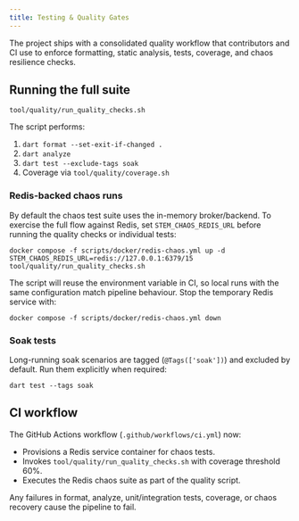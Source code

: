 ```yaml
---
title: Testing & Quality Gates
---
```


The project ships with a consolidated quality workflow that contributors and CI
use to enforce formatting, static analysis, tests, coverage, and chaos
resilience checks.

## Running the full suite

```
tool/quality/run_quality_checks.sh
```

The script performs:

1. `dart format --set-exit-if-changed .`
2. `dart analyze`
3. `dart test --exclude-tags soak`
4. Coverage via `tool/quality/coverage.sh`

### Redis-backed chaos runs

By default the chaos test suite uses the in-memory broker/backend. To exercise
the full flow against Redis, set `STEM_CHAOS_REDIS_URL` before running the
quality checks or individual tests:

```
docker compose -f scripts/docker/redis-chaos.yml up -d
STEM_CHAOS_REDIS_URL=redis://127.0.0.1:6379/15 tool/quality/run_quality_checks.sh
```

The script will reuse the environment variable in CI, so local runs with the
same configuration match pipeline behaviour. Stop the temporary Redis service
with:

```
docker compose -f scripts/docker/redis-chaos.yml down
```

### Soak tests

Long-running soak scenarios are tagged (`@Tags(['soak'])`) and excluded by
default. Run them explicitly when required:

```
dart test --tags soak
```

## CI workflow

The GitHub Actions workflow (`.github/workflows/ci.yml`) now:

- Provisions a Redis service container for chaos tests.
- Invokes `tool/quality/run_quality_checks.sh` with coverage threshold 60%.
- Executes the Redis chaos suite as part of the quality script.

Any failures in format, analyze, unit/integration tests, coverage, or chaos
recovery cause the pipeline to fail.

